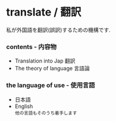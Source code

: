 # translate / 翻訳
私が外国語を翻訳(誤訳)するための機構です.

### contents - 内容物
 - Translation into Jap 翻訳
 - The theory of language 言語論

### the language of use - 使用言語
 - 日本語
 - English  
```他の言語もそのうち着手します```
